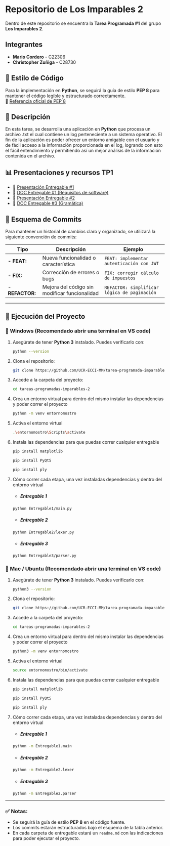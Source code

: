 # Repositorio de Los Imparables 2

Dentro de este repositorio se encuentra la **Tarea Programada #1** del grupo **Los Imparables 2**.

## Integrantes

- **Mario Cordero** - C22306  
- **Christopher Zuñiga** - C28730  

## 📌 Estilo de Código

Para la implementación en **Python**, se seguirá la guía de estilo **PEP 8** para mantener el código legible y estructurado correctamente.  
🔗 [Referencia oficial de PEP 8](https://peps.python.org/pep-0008/)  

## 📜 Descripción

En esta tarea, se desarrolla una aplicación en **Python** que procesa un archivo .txt el cual contiene un log perteneciente a un sistema operativo. El fin de la aplicación es poder ofrecer un entorno amigable con el usuario y de fácil acceso a la información proporcionada en el log, logrando con esto el fácil entendimiento y permitiendo así un mejor análisis de la información contenida en el archivo.

## 📊 Presentaciones y recursos TP1

- 🔗 [Presentación Entregable #1](https://www.canva.com/design/DAGhpk5KZds/vbva_ABSX7URnhySVLA9lg/edit?utm_content=DAGhpk5KZds&utm_campaign=designshare&utm_medium=link2&utm_source=sharebutton)
- 🔗 [DOC Entregable #1 (Requisitos de software)](https://docs.google.com/document/d/1-pL6v0Fi6CXQtW9VehQbuTX9JwXbPxlaxotsDXyK8_g/edit?usp=sharing)
- 🔗 [Presentación Entregable #2](https://www.canva.com/design/DAGi46PW5a8/Ww5yINbbRVSs8eE37Smu2w/edit?utm_content=DAGi46PW5a8&utm_campaign=designshare&utm_medium=link2&utm_source=sharebutton)
- 🔗 [DOC Entregable #3 (Gramática)](https://docs.google.com/document/d/18mt0UUAWnmb6NcEyALx32VE0ToXhcSUkzyq41YL3sys/edit?usp=sharing)

## 🔄 Esquema de Commits

Para mantener un historial de cambios claro y organizado, se utilizará la siguiente convención de commits:

| **Tipo**      | **Descripción**                                   | **Ejemplo**                                  |
|--------------|-------------------------------------------------|----------------------------------------------|
| **- FEAT:**     | Nueva funcionalidad o característica             | `FEAT: implementar autenticación con JWT`   |
| **- FIX:**      | Corrección de errores o bugs                    | `FIX: corregir cálculo de impuestos`        |
| **- REFACTOR:** | Mejora del código sin modificar funcionalidad   | `REFACTOR: simplificar lógica de paginación` |

---

## 🚀 Ejecución del Proyecto

### 🔹 Windows (Recomendado abrir una terminal en VS code)

1. Asegúrate de tener **Python 3** instalado. Puedes verificarlo con:
   ```sh
   python --version
   ```
2. Clona el repositorio:
   ```sh
   git clone https://github.com/UCR-ECCI-MM/tarea-programada-imparables-1.git
   ```
3. Accede a la carpeta del proyecto:
   ```sh
   cd tareas-programadas-imparables-2
   ```
4. Crea un entorno virtual para dentro del mismo instalar las dependencias y poder correr el proyecto
   ```sh
   python -m venv entornomostro
   ```
5. Activa el entorno virtual
   ```sh
   .\entornomostro\Scripts\activate
   ```
6. Instala las dependencias para que puedas correr cualquier entregable
   ```sh
   pip install matplotlib

   pip install PyQt5

   pip install ply
   ```
7. Cómo correr cada etapa, una vez instaladas dependencias y dentro del entorno virtual
   - ##### Entregable 1
   ```sh
   python Entregable1/main.py
   ```
   - ##### Entregable 2
   ```sh
   python Entregable2/lexer.py
   ```
   - ##### Entregable 3
   ```sh
   python Entregable3/parser.py
   ```

### 🔹 Mac / Ubuntu (Recomendado abrir una terminal en VS code)

1. Asegúrate de tener **Python 3** instalado. Puedes verificarlo con:
   ```sh
   python3 --version
   ```
2. Clona el repositorio:
   ```sh
   git clone https://github.com/UCR-ECCI-MM/tarea-programada-imparables-1.git
   ```
3. Accede a la carpeta del proyecto:
   ```sh
   cd tareas-programadas-imparables-2
   ```
4. Crea un entorno virtual para dentro del mismo instalar las dependencias y poder correr el proyecto
   ```sh
   python3 -m venv entornomostro
   ```
5. Activa el entorno virtual
   ```sh
   source entornomostro/bin/activate
   ```
6. Instala las dependencias para que puedas correr cualquier entregable
   ```sh
   pip install matplotlib

   pip install PyQt5

   pip install ply
   ```
7. Cómo correr cada etapa, una vez instaladas dependencias y dentro del entorno virtual
      - ##### Entregable 1
   ```sh
   python -m Entregable1.main
   ```
   - ##### Entregable 2
   ```sh
   python -m Entregable2.lexer
   ```
   - ##### Entregable 3
   ```sh
   python -m Entregable2.parser
---

### ✅ Notas:
- Se seguirá la guía de estilo **PEP 8** en el código fuente.
- Los commits estarán estructurados bajo el esquema de la tabla anterior.
- En cada carpeta de entregable estará un `readme.md` con las indicaciones para poder ejecutar el proyecto.